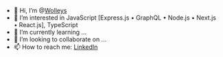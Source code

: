 - 👋 Hi, I’m @[Wolleys](https://github.com/Wolleys)
- 👀 I’m interested in JavaScript [Express.js • GraphQL • Node.js • Next.js • React.js], TypeScript
- 🌱 I’m currently learning ...
- 👯 I’m looking to collaborate on ...
- 📫 How to reach me: [LinkedIn](https://www.linkedin.com/in/wolleys-migaya-94495970/)

<!--
**Wolleys/Wolleys** is a ✨ _special_ ✨ repository because its `README.md` (this file) appears on your GitHub profile.

Here are some ideas to get you started:

- 🔭 I’m currently working on ...
- 🌱 I’m currently learning ...
- 👯 I’m looking to collaborate on ...
- 🤔 I’m looking for help with ...
- 💬 Ask me about ...
- 📫 How to reach me: ...
- 😄 Pronouns: ...
- ⚡ Fun fact: ...
-->
